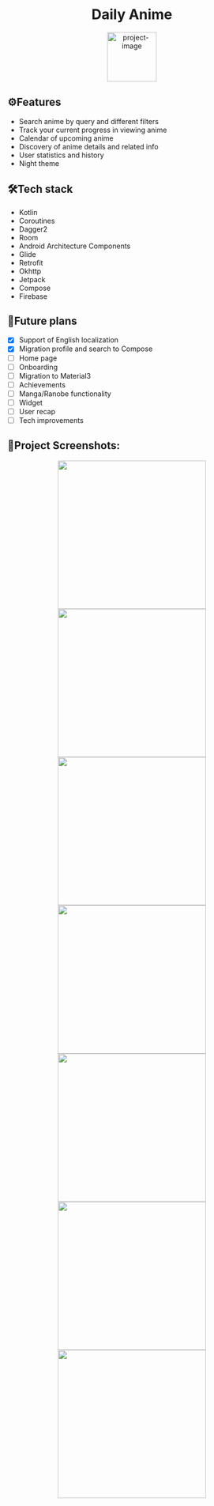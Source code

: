 <h1 align="center" id="title">Daily Anime</h1>

<p align="center"><img src="app/src/main/ic_launcher-playstore.png" alt="project-image" width="100" height="100"></p>

<h2>⚙️Features</h2>

- Search anime by query and different filters
- Track your current progress in viewing anime
- Calendar of upcoming anime
- Discovery of anime details and related info
- User statistics and history
- Night theme

<h2>🛠️Tech stack</h2>

- Kotlin
- Coroutines
- Dagger2
- Room
- Android Architecture Components
- Glide
- Retrofit
- Okhttp
- Jetpack
- Compose
- Firebase

<h2>🔮Future plans</h2>

- [x] Support of English localization
- [x] Migration profile and search to Compose
- [ ] Home page
- [ ] Onboarding
- [ ] Migration to Material3
- [ ] Achievements
- [ ] Manga/Ranobe functionality
- [ ] Widget
- [ ] User recap
- [ ] Tech improvements

<h2>🎨Project Screenshots:</h2>

<p align="center">
  <img src="images/search.png" width="300" />
  <img src="images/calendar.png" width="300" />
  <img src="images/details_1.png" width="300" />
  <img src="images/details_2.png" width="300" />
  <img src="images/details_3.png" width="300" />
  <img src="images/personal_list.png" width="300" />
  <img src="images/stats.png" width="300" />
</p>
